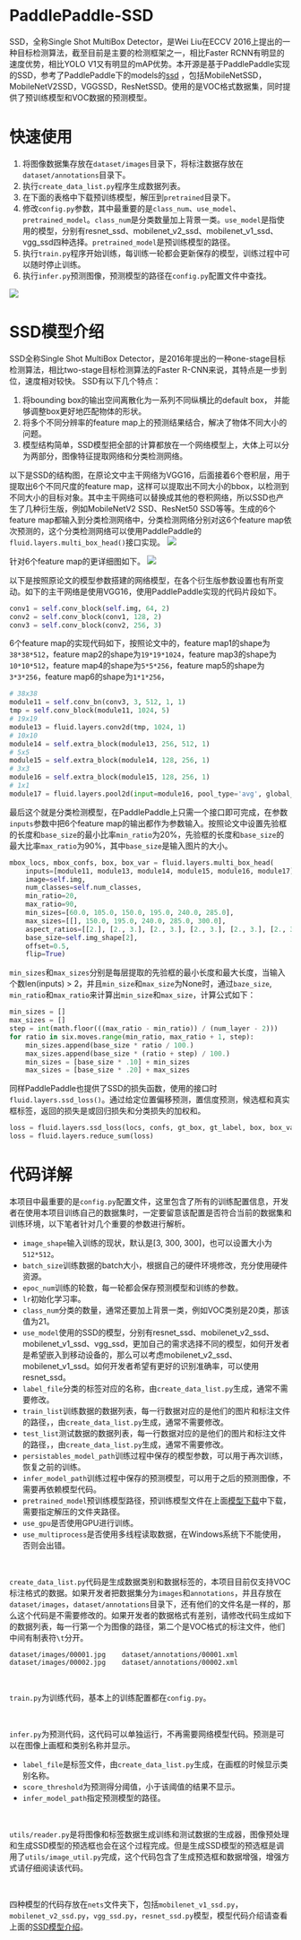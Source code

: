 # PaddlePaddle-SSD
SSD，全称Single Shot MultiBox Detector，是Wei Liu在ECCV 2016上提出的一种目标检测算法，截至目前是主要的检测框架之一，相比Faster RCNN有明显的速度优势，相比YOLO V1又有明显的mAP优势。本开源是基于PaddlePaddle实现的SSD，参考了PaddlePaddle下的models的[ssd](https://github.com/PaddlePaddle/models/tree/release/1.6/PaddleCV/ssd) ，包括MobileNetSSD，MobileNetV2SSD，VGGSSD，ResNetSSD。使用的是VOC格式数据集，同时提供了预训练模型和VOC数据的预测模型。

# 快速使用
1. 将图像数据集存放在`dataset/images`目录下，将标注数据存放在`dataset/annotations`目录下。
2. 执行`create_data_list.py`程序生成数据列表。
3. 在下面的表格中下载预训练模型，解压到`pretrained`目录下。
4. 修改`config.py`参数，其中最重要的是`class_num`、`use_model`、`pretrained_model`。`class_num`是分类数量加上背景一类。`use_model`是指使用的模型，分别有resnet_ssd、mobilenet_v2_ssd、mobilenet_v1_ssd、vgg_ssd四种选择。`pretrained_model`是预训练模型的路径。
5. 执行`train.py`程序开始训练，每训练一轮都会更新保存的模型，训练过程中可以随时停止训练。
6. 执行`infer.py`预测图像，预测模型的路径在`config.py`配置文件中查找。

![](https://s1.ax1x.com/2020/05/29/tncEHH.jpg)



# SSD模型介绍
SSD全称Single Shot MultiBox Detector，是2016年提出的一种one-stage目标检测算法，相比two-stage目标检测算法的Faster R-CNN来说，其特点是一步到位，速度相对较快。
SSD有以下几个特点：
1. 将bounding box的输出空间离散化为一系列不同纵横比的default box， 并能够调整box更好地匹配物体的形状。
2. 将多个不同分辨率的feature map上的预测结果结合，解决了物体不同大小的问题。
3. 模型结构简单，SSD模型把全部的计算都放在一个网络模型上，大体上可以分为两部分，图像特征提取网络和分类检测网络。

以下是SSD的结构图，在原论文中主干网络为VGG16，后面接着6个卷积层，用于提取出6个不同尺度的feature map，这样可以提取出不同大小的bbox，以检测到不同大小的目标对象。其中主干网络可以替换成其他的卷积网络，所以SSD也产生了几种衍生版，例如MobileNetV2 SSD、ResNet50 SSD等等。生成的6个feature map都输入到分类检测网络中，分类检测网络分别对这6个feature map依次预测的，这个分类检测网络可以使用PaddlePaddle的`fluid.layers.multi_box_head()`接口实现。
![](https://s1.ax1x.com/2020/06/02/tNGyJs.png)

针对6个feature map的更详细图如下。
![](https://s1.ax1x.com/2020/06/01/tJwMef.jpg)


以下是按照原论文的模型参数搭建的网络模型，在各个衍生版参数设置也有所变动。如下的主干网络是使用VGG16，使用PaddlePaddle实现的代码片段如下。
```python
conv1 = self.conv_block(self.img, 64, 2)
conv2 = self.conv_block(conv1, 128, 2)
conv3 = self.conv_block(conv2, 256, 3)
```

6个feature map的实现代码如下，按照论文中的，feature map1的shape为`38*38*512`，feature map2的shape为`19*19*1024`，feature map3的shape为`10*10*512`，feature map4的shape为`5*5*256`，feature map5的shape为`3*3*256`，feature map6的shape为`1*1*256`，

```python
# 38x38
module11 = self.conv_bn(conv3, 3, 512, 1, 1)
tmp = self.conv_block(module11, 1024, 5)
# 19x19
module13 = fluid.layers.conv2d(tmp, 1024, 1)
# 10x10
module14 = self.extra_block(module13, 256, 512, 1)
# 5x5
module15 = self.extra_block(module14, 128, 256, 1)
# 3x3
module16 = self.extra_block(module15, 128, 256, 1)
# 1x1
module17 = fluid.layers.pool2d(input=module16, pool_type='avg', global_pooling=True)
```

最后这个就是分类检测模型，在PaddlePaddle上只需一个接口即可完成，在参数`inputs`参数中把6个feature map的输出都作为参数输入。按照论文中设置先验框的长度和`base_size`的最小比率`min_ratio`为20%，先验框的长度和`base_size`的最大比率`max_ratio`为90%，其中`base_size`是输入图片的大小。
```python
mbox_locs, mbox_confs, box, box_var = fluid.layers.multi_box_head(
    inputs=[module11, module13, module14, module15, module16, module17],
    image=self.img,
    num_classes=self.num_classes,
    min_ratio=20,
    max_ratio=90,
    min_sizes=[60.0, 105.0, 150.0, 195.0, 240.0, 285.0],
    max_sizes=[[], 150.0, 195.0, 240.0, 285.0, 300.0],
    aspect_ratios=[[2.], [2., 3.], [2., 3.], [2., 3.], [2., 3.], [2., 3.]],
    base_size=self.img_shape[2],
    offset=0.5,
    flip=True)
```
`min_sizes`和`max_sizes`分别是每层提取的先验框的最小长度和最大长度，当输入个数len(inputs) > 2，并且`min_size`和`max_size`为None时，通过`baze_size`, `min_ratio`和`max_ratio`来计算出`min_size`和`max_size`，计算公式如下：
```python
min_sizes = []
max_sizes = []
step = int(math.floor(((max_ratio - min_ratio)) / (num_layer - 2)))
for ratio in six.moves.range(min_ratio, max_ratio + 1, step):
    min_sizes.append(base_size * ratio / 100.)
    max_sizes.append(base_size * (ratio + step) / 100.)
    min_sizes = [base_size * .10] + min_sizes
    max_sizes = [base_size * .20] + max_sizes
```

同样PaddlePaddle也提供了SSD的损失函数，使用的接口时`fluid.layers.ssd_loss()`。通过给定位置偏移预测，置信度预测，候选框和真实框标签，返回的损失是或回归损失和分类损失的加权和。
```python
loss = fluid.layers.ssd_loss(locs, confs, gt_box, gt_label, box, box_var)
loss = fluid.layers.reduce_sum(loss)
```



# 代码详解
本项目中最重要的是`config.py`配置文件，这里包含了所有的训练配置信息，开发者在使用本项目训练自己的数据集时，一定要留意该配置是否符合当前的数据集和训练环境，以下笔者针对几个重要的参数进行解析。
 - `image_shape`输入训练的现状，默认是[3, 300, 300]，也可以设置大小为`512*512`。
 - `batch_size`训练数据的batch大小，根据自己的硬件环境修改，充分使用硬件资源。
 - `epoc_num`训练的轮数，每一轮都会保存预测模型和训练的参数。
 - `lr`初始化学习率。
 - `class_num`分类的数量，通常还要加上背景一类，例如VOC类别是20类，那该值为21。
 - `use_model`使用的SSD的模型，分别有resnet_ssd、mobilenet_v2_ssd、mobilenet_v1_ssd、vgg_ssd，更加自己的需求选择不同的模型，如何开发者是希望嵌入到移动设备的，那么可以考虑mobilenet_v2_ssd、mobilenet_v1_ssd。如何开发者希望有更好的识别准确率，可以使用resnet_ssd。
 - `label_file`分类的标签对应的名称，由`create_data_list.py`生成，通常不需要修改。
 - `train_list`训练数据的数据列表，每一行数据对应的是他们的图片和标注文件的路径，，由`create_data_list.py`生成，通常不需要修改。
 - `test_list`测试数据的数据列表，每一行数据对应的是他们的图片和标注文件的路径，，由`create_data_list.py`生成，通常不需要修改。
 - `persistables_model_path`训练过程中保存的模型参数，可以用于再次训练，恢复之前的训练。
 - `infer_model_path`训练过程中保存的预测模型，可以用于之后的预测图像，不需要再依赖模型代码。
 - `pretrained_model`预训练模型路径，预训练模型文件在上面[模型下载](#模型下载)中下载，需要指定解压的文件夹路径。
 - `use_gpu`是否使用GPU进行训练。
 - `use_multiprocess`是否使用多线程读取数据，在Windows系统下不能使用，否则会出错。

<br/>

`create_data_list.py`代码是生成数据类别和数据标签的，本项目目前仅支持VOC标注格式的数据。如果开发者把数据集分为`images`和`annotations`，并且存放在`dataset/images`，`dataset/annotations`目录下，还有他们的文件名是一样的，那么这个代码是不需要修改的。如果开发者的数据格式有差别，请修改代码生成如下的数据列表，每一行第一个为图像的路径，第二个是VOC格式的标注文件，他们中间有制表符`\t`分开。

```
dataset/images/00001.jpg	dataset/annotations/00001.xml
dataset/images/00002.jpg	dataset/annotations/00002.xml
```

<br/>

`train.py`为训练代码，基本上的训练配置都在`config.py`。

<br/>

`infer.py`为预测代码，这代码可以单独运行，不再需要网络模型代码。预测是可以在图像上画框和类别名称并显示。

 - `label_file`是标签文件，由`create_data_list.py`生成，在画框的时候显示类别名称。
 -  `score_threshold`为预测得分阈值，小于该阈值的结果不显示。
 -  `infer_model_path`指定预测模型的路径。

<br/>

`utils/reader.py`是将图像和标签数据生成训练和测试数据的生成器，图像预处理和生成SSD模型的预选框也会在这个过程完成。但是生成SSD模型的预选框是调用了`utils/image_util.py`完成，这个代码包含了生成预选框和数据增强，增强方式请仔细阅读该代码。

<br/>

四种模型的代码存放在`nets`文件夹下，包括`mobilenet_v1_ssd.py`，`mobilenet_v2_ssd.py`，`vgg_ssd.py`，`resnet_ssd.py`模型，模型代码介绍请查看上面的[SSD模型介绍](#SSD模型介绍)。


